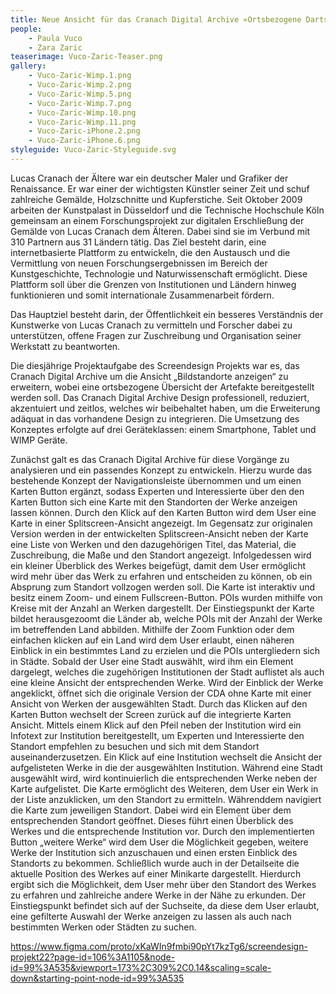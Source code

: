 ```yaml
---
title: Neue Ansicht für das Cranach Digital Archive «Ortsbezogene Dartstellung der Artefakte»
people:
    - Paula Vuco
    - Zara Zaric
teaserimage: Vuco-Zaric-Teaser.png
gallery:
    - Vuco-Zaric-Wimp.1.png
    - Vuco-Zaric-Wimp.2.png
    - Vuco-Zaric-Wimp.5.png
    - Vuco-Zaric-Wimp.7.png
    - Vuco-Zaric-Wimp.10.png
    - Vuco-Zaric-Wimp.11.png
    - Vuco-Zaric-iPhone.2.png
    - Vuco-Zaric-iPhone.6.png
styleguide: Vuco-Zaric-Styleguide.svg
---
```


Lucas Cranach der Ältere war ein deutscher Maler und Grafiker der Renaissance. Er war einer der wichtigsten Künstler seiner Zeit und schuf zahlreiche Gemälde, Holzschnitte und Kupferstiche. Seit Oktober 2009 arbeiten der Kunstpalast in Düsseldorf und die Technische Hochschule Köln gemeinsam an einem Forschungsprojekt zur digitalen Erschließung der Gemälde von Lucas Cranach dem Älteren. Dabei sind sie im Verbund mit 310 Partnern aus 31 Ländern tätig. 
Das Ziel besteht darin, eine internetbasierte Plattform zu entwickeln, die den Austausch und die Vermittlung von neuen Forschungsergebnissen im Bereich der Kunstgeschichte, Technologie und Naturwissenschaft ermöglicht. Diese Plattform soll über die Grenzen von Institutionen und Ländern hinweg funktionieren und somit internationale Zusammenarbeit fördern.

Das Hauptziel besteht darin, der Öffentlichkeit ein besseres Verständnis der Kunstwerke von Lucas Cranach zu vermitteln und Forscher dabei zu unterstützen, offene Fragen zur Zuschreibung und Organisation seiner Werkstatt zu beantworten.

Die diesjährige Projektaufgabe des Screendesign Projekts war es, das Cranach Digital Archive um die Ansicht „Bildstandorte anzeigen“ zu erweitern, wobei eine ortsbezogene Übersicht der Artefakte bereitgestellt werden soll. Das Cranach Digital Archive Design professionell, reduziert, akzentuiert und zeitlos, welches wir beibehaltet haben, um die Erweiterung adäquat in das vorhandene Design zu integrieren. Die Umsetzung des Konzeptes erfolgte auf drei Geräteklassen: einem Smartphone, Tablet und WIMP Geräte.

Zunächst galt es das Cranach Digital Archive für diese Vorgänge zu analysieren und ein passendes Konzept zu entwickeln. Hierzu wurde das bestehende Konzept der Navigationsleiste übernommen und um einen Karten Button ergänzt, sodass Experten und Interessierte über den den Karten Button sich eine Karte mit den Standorten der Werke anzeigen lassen können. Durch den Klick auf den Karten Button wird dem User eine Karte in einer Splitscreen-Ansicht angezeigt. Im Gegensatz zur originalen Version werden in der entwickelten Splitscreen-Ansicht neben der Karte eine Liste von Werken und den dazugehörigen Titel, das Material, die Zuschreibung, die Maße und den Standort angezeigt. Infolgedessen wird ein kleiner Überblick des Werkes beigefügt, damit dem User ermöglicht wird mehr über das Werk zu erfahren und entscheiden zu können, ob ein Absprung zum Standort vollzogen werden soll. 
Die Karte ist interaktiv und besitz einem Zoom- und einem Fullscreen-Button. POIs wurden mithilfe von Kreise mit der Anzahl an Werken dargestellt. Der Einstiegspunkt der Karte bildet herausgezoomt die Länder ab, welche POIs mit der Anzahl der Werke im betreffenden Land abbilden. Mithilfe der Zoom Funktion oder dem einfachen klicken auf ein Land wird dem User erlaubt, einen näheren Einblick in ein bestimmtes Land zu erzielen und die POIs untergliedern sich in Städte. Sobald der User eine Stadt auswählt, wird ihm ein Element dargelegt, welches die zugehörigen Institutionen der Stadt auflistet als auch eine kleine Ansicht der entsprechenden Werke. Wird der Einblick der Werke angeklickt, öffnet sich die originale Version der CDA ohne Karte mit einer Ansicht von Werken der ausgewählten Stadt. Durch das Klicken auf den Karten Button wechselt der Screen zurück auf die integrierte Karten Ansicht. Mittels einem Klick auf den Pfeil neben der Institution wird ein Infotext zur Institution bereitgestellt, um Experten und Interessierte den Standort empfehlen zu besuchen und sich mit dem Standort auseinanderzusetzen. 
Ein Klick auf eine Institution wechselt die Ansicht der aufgelisteten Werke in die der ausgewählten Institution. Während eine Stadt ausgewählt wird, wird kontinuierlich die entsprechenden Werke neben der Karte aufgelistet.
Die Karte ermöglicht des Weiteren, dem User ein Werk in der Liste anzuklicken, um den Standort zu ermitteln. Währenddem navigiert die Karte zum jeweiligen Standort. Dabei wird ein Element über dem entsprechenden Standort geöffnet. Dieses führt einen Überblick des Werkes und die entsprechende Institution vor. Durch den implementierten Button „weitere Werke“ wird dem User die Möglichkeit gegeben, weitere Werke der Institution sich anzuschauen und einen ersten Einblick des Standorts zu bekommen. Schließlich wurde auch in der Detailseite die aktuelle Position des Werkes auf einer Minikarte dargestellt. Hierdurch ergibt sich die Möglichkeit, dem User mehr über den Standort des Werkes zu erfahren und zahlreiche andere Werke in der Nähe zu erkunden. Der Einstiegspunkt befindet sich auf der Suchseite, da diese dem User erlaubt, eine gefilterte Auswahl der Werke anzeigen zu lassen als auch nach bestimmten Werken oder Städten zu suchen.

https://www.figma.com/proto/xKaWIn9fmbi90pYt7kzTg6/screendesign-projekt22?page-id=106%3A1105&node-id=99%3A535&viewport=173%2C309%2C0.14&scaling=scale-down&starting-point-node-id=99%3A535
